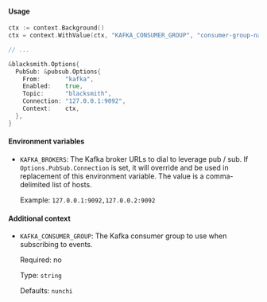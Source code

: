 #### Usage

```go
ctx := context.Background()
ctx = context.WithValue(ctx, "KAFKA_CONSUMER_GROUP", "consumer-group-name")

// ...

&blacksmith.Options{
  PubSub: &pubsub.Options{
    From:       "kafka",
    Enabled:    true,
    Topic:      "blacksmith",
    Connection: "127.0.0.1:9092",
    Context:    ctx,
  },
}
```

#### Environment variables

- `KAFKA_BROKERS`: The Kafka broker URLs to dial to leverage pub / sub. If
  `Options.PubSub.Connection` is set, it will override and be used in replacement
  of this environment variable. The value is a comma-delimited list of hosts.

  Example: `127.0.0.1:9092,127.0.0.2:9092`


#### Additional context

- `KAFKA_CONSUMER_GROUP`: The Kafka consumer group to use when subscribing to
  events.

  Required: no
  
  Type: `string`

  Defaults: `nunchi`
